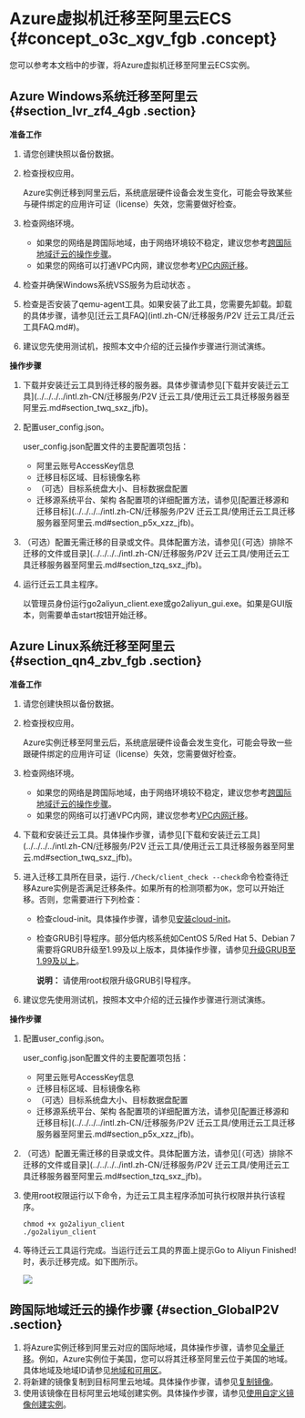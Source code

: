 # Azure虚拟机迁移至阿里云ECS {#concept_o3c_xgv_fgb .concept}

您可以参考本文档中的步骤，将Azure虚拟机迁移至阿里云ECS实例。

## Azure Windows系统迁移至阿里云 {#section_lvr_zf4_4gb .section}

**准备工作**

1.  请您创建快照以备份数据。
2.  检查授权应用。

    Azure实例迁移到阿里云后，系统底层硬件设备会发生变化，可能会导致某些与硬件绑定的应用许可证（license）失效，您需要做好检查。

3.  检查网络环境。
    -   如果您的网络是跨国际地域，由于网络环境较不稳定，建议您参考[跨国际地域迁云的操作步骤](#section_GlobalP2V)。
    -   如果您的网络可以打通VPC内网，建议您参考[VPC内网迁移](intl.zh-CN/迁移服务/迁移教程/迁移方案/VPC内网迁移.md#)。
4.  检查并确保Windows系统VSS服务为启动状态 。
5.  检查是否安装了qemu-agent工具。如果安装了此工具，您需要先卸载。卸载的具体步骤，请参见[迁云工具FAQ](intl.zh-CN/迁移服务/P2V 迁云工具/迁云工具FAQ.md#)。
6.  建议您先使用测试机，按照本文中介绍的迁云操作步骤进行测试演练。

**操作步骤**

1.  下载并安装迁云工具到待迁移的服务器。具体步骤请参见[下载并安装迁云工具](../../../../intl.zh-CN/迁移服务/P2V 迁云工具/使用迁云工具迁移服务器至阿里云.md#section_twq_sxz_jfb)。
2.  配置user\_config.json。

    user\_config.json配置文件的主要配置项包括：

    -   阿里云账号AccessKey信息
    -   迁移目标区域、目标镜像名称
    -   （可选）目标系统盘大小、目标数据盘配置
    -   迁移源系统平台、架构
    各配置项的详细配置方法，请参见[配置迁移源和迁移目标](../../../../intl.zh-CN/迁移服务/P2V 迁云工具/使用迁云工具迁移服务器至阿里云.md#section_p5x_xzz_jfb)。

3.  （可选）配置无需迁移的目录或文件。具体配置方法，请参见[（可选）排除不迁移的文件或目录](../../../../intl.zh-CN/迁移服务/P2V 迁云工具/使用迁云工具迁移服务器至阿里云.md#section_tzq_sxz_jfb)。
4.  运行迁云工具主程序。

    以管理员身份运行go2aliyun\_client.exe或go2aliyun\_gui.exe。如果是GUI版本，则需要单击start按钮开始迁移。


## Azure Linux系统迁移至阿里云 {#section_qn4_zbv_fgb .section}

**准备工作**

1.  请您创建快照以备份数据。
2.  检查授权应用。

    Azure实例迁移至阿里云后，系统底层硬件设备会发生变化，可能会导致一些跟硬件绑定的应用许可证（license）失效，您需要做好检查。

3.  检查网络环境。
    -   如果您的网络是跨国际地域，由于网络环境较不稳定，建议您参考[跨国际地域迁云的操作步骤](#section_GlobalP2V)。
    -   如果您的网络可以打通VPC内网，建议您参考[VPC内网迁移](intl.zh-CN/迁移服务/迁移教程/迁移方案/VPC内网迁移.md#)。
4.  下载和安装迁云工具。具体操作步骤，请参见[下载和安装迁云工具](../../../../intl.zh-CN/迁移服务/P2V 迁云工具/使用迁云工具迁移服务器至阿里云.md#section_twq_sxz_jfb)。
5.  进入迁移工具所在目录，运行`./Check/client_check --check`命令检查待迁移Azure实例是否满足迁移条件。如果所有的检测项都为`OK`，您可以开始迁移。否则，您需要进行下列检查：
    -   检查cloud-init。具体操作步骤，请参见[安装cloud-init](../../../../intl.zh-CN/镜像/自定义镜像/导入镜像/安装cloud-init.md#)。
    -   检查GRUB引导程序。部分低内核系统如CentOS 5/Red Hat 5、Debian 7需要将GRUB升级至1.99及以上版本，具体操作步骤，请参见[升级GRUB至1.99及以上](https://www.alibabacloud.com/help/faq-detail/62807.htm)。

        **说明：** 请使用root权限升级GRUB引导程序。

6.  建议您先使用测试机，按照本文中介绍的迁云操作步骤进行测试演练。

**操作步骤**

1.  配置user\_config.json。

    user\_config.json配置文件的主要配置项包括：

    -   阿里云账号AccessKey信息
    -   迁移目标区域、目标镜像名称
    -   （可选）目标系统盘大小、目标数据盘配置
    -   迁移源系统平台、架构
    各配置项的详细配置方法，请参见[配置迁移源和迁移目标](../../../../intl.zh-CN/迁移服务/P2V 迁云工具/使用迁云工具迁移服务器至阿里云.md#section_p5x_xzz_jfb)。

2.  （可选）配置无需迁移的目录或文件。具体配置方法，请参见[（可选）排除不迁移的文件或目录](../../../../intl.zh-CN/迁移服务/P2V 迁云工具/使用迁云工具迁移服务器至阿里云.md#section_tzq_sxz_jfb)。
3.  使用root权限运行以下命令，为迁云工具主程序添加可执行权限并执行该程序。

    ```
    chmod +x go2aliyun_client
    ./go2aliyun_client
    ```

4.  等待迁云工具运行完成。当运行迁云工具的界面上提示Go to Aliyun Finished!时，表示迁移完成。如下图所示。

    ![](http://static-aliyun-doc.oss-cn-hangzhou.aliyuncs.com/assets/img/65301/156108618638196_zh-CN.png)


## 跨国际地域迁云的操作步骤 {#section_GlobalP2V .section}

1.  将Azure实例迁移到阿里云对应的国际地域，具体操作步骤，请参见[全量迁移](intl.zh-CN/迁移服务/迁移教程/迁移方案/全量迁移.md#)。例如，Azure实例位于美国，您可以将其迁移至阿里云位于美国的地域。具体地域及地域ID请参见[地域和可用区](../../../../intl.zh-CN/通用参考/地域和可用区.md#section_ug5_k5k_xdb)。
2.  将新建的镜像复制到目标阿里云地域。具体操作步骤，请参见[复制镜像](../../../../intl.zh-CN/镜像/自定义镜像/复制镜像.md#)。
3.  使用该镜像在目标阿里云地域创建实例。具体操作步骤，请参见[使用自定义镜像创建实例](../../../../intl.zh-CN/实例/创建实例/使用自定义镜像创建实例.md#)。

